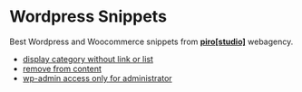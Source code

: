 # Wordpress Snippets
Best Wordpress and Woocommerce snippets from [**piro[studio]**](http://pirostudio.pl) webagency.

* [display category without link or list](https://github.com/pirostudio/Wordpress/blob/master/display%20category%20without%20link%20or%20list)
* [remove from content](https://github.com/pirostudio/Wordpress/blob/master/remove%20from%20content)
* [wp-admin access only for administrator](https://github.com/pirostudio/Wordpress/blob/master/wp-admin%20access%20only%20for%20administrator)

